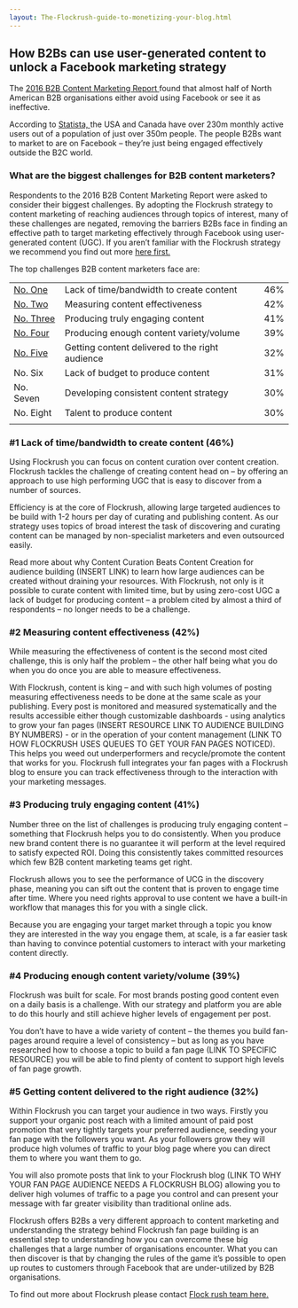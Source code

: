 ```yaml
---
layout: The-Flockrush-guide-to-monetizing-your-blog.html
---
```


<div class="ui left vertical stripe segment">
  <div class="ui left text container"><h2>How B2Bs can use user-generated content to unlock a Facebook marketing strategy</h2><p>
      The
      <a href="http://www.emedia.co.uk/wp-content/uploads/2017/04/2016_B2B_Content_Marketing_Report-3.pdf">2016 B2B Content Marketing Report </a>  found that almost half of North American B2B organisations either avoid using Facebook or see it as ineffective. </p><p>
      According to
      <a href="https://www.statista.com/statistics/247614/number-of-monthly-active-facebook-users-worldwide/">Statista, </a>  the USA and Canada have over 230m monthly active users out of a population of just over 350m people. The people B2Bs want to market to are on Facebook – they’re just being engaged effectively outside the B2C world.
    </p><h3 class="ui header">What are the biggest challenges for B2B content marketers?</h3><p></p> Respondents to the 2016 B2B Content Marketing Report were asked to consider their biggest challenges. By adopting the Flockrush strategy to content marketing of reaching audiences through topics of interest, many of these challenges are negated,
    removing the barriers B2Bs face in finding an effective path to target marketing effectively through Facebook using user-generated content (UGC). If you aren’t familiar with the Flockrush strategy we recommend you find out more
    <a href="https://www.flockrush.com/resources/How-to-build-an-audience-of-one-million-fans-in-ten-steps/">here first.</a><p> The top challenges B2B content marketers face are:</p><table class=" ui very basic collapsing celled table table-compact "><tbody><tr><td><a class="item " href="/resources/How-B2Bs-can-use-user-generated-content-to-unlock-a-Facebook-marketing-strategy/#Noone ">No. One</a></td><td>Lack of time/bandwidth to create content</td><td>46%
          </td></tr><tr><td><a class="item " href="/resources/How-B2Bs-can-use-user-generated-content-to-unlock-a-Facebook-marketing-strategy/#Notwo ">No. Two</a></td><td>Measuring content effectiveness</td><td>42%
          </td></tr><tr><td><a class="item " href="/resources/How-B2Bs-can-use-user-generated-content-to-unlock-a-Facebook-marketing-strategy/#Nothree ">No. Three</a></td><td>Producing truly engaging content
          </td><td>41%
          </td></tr><tr><td><a class="item " href="/resources/How-B2Bs-can-use-user-generated-content-to-unlock-a-Facebook-marketing-strategy/#Nofour ">No. Four</a></td><td>Producing enough content variety/volume
          </td><td>39%
          </td></tr><tr><td><a class="item " href="/resources/How-B2Bs-can-use-user-generated-content-to-unlock-a-Facebook-marketing-strategy/#Nofive ">No. Five</a></td><td>Getting content delivered to the right audience
          </td><td>32%
          </td></tr><tr><td><a class="item ">No. Six</a></td><td>Lack of budget to produce content
          </td><td>31%
          </td></tr><tr><td><a class="item">No. Seven</a></td><td>Developing consistent content strategy
          </td><td>30%
          </td></tr><tr><td><a class="item "> No. Eight</a></td><td>Talent to produce content
          </td><td>30%
          </td></tr><tr><td></td></tr></tbody></table><h3 id="Noone" class="ui header">#1 Lack of time/bandwidth to create content (46%)</h3><p>
      Using Flockrush you can focus on content curation over content creation. Flockrush tackles the challenge of creating content head on – by offering an approach to use high performing UGC that is easy to discover from a number of sources. </p><p>
      Efficiency is at the core of Flockrush, allowing large targeted audiences to be build with 1-2 hours per day of curating and publishing content. As our strategy uses topics of broad interest the task of discovering and curating content can be managed
      by non-specialist marketers and even outsourced easily. </p><p>
      Read more about why Content Curation Beats Content Creation for audience building (INSERT LINK) to learn how large audiences can be created without draining your resources. With Flockrush, not only is it possible to curate content with limited time, but
      by using zero-cost UGC a lack of budget for producing content – a problem cited by almost a third of respondents – no longer needs to be a challenge.
    </p><h3 id="Notwo" class="ui header">#2 Measuring content effectiveness (42%)</h3><p>
      While measuring the effectiveness of content is the second most cited challenge, this is only half the problem – the other half being what you do when you do once you are able to measure effectiveness.</p><p>
      With Flockrush, content is king – and with such high volumes of posting measuring effectiveness needs to be done at the same scale as your publishing. Every post is monitored and measured systematically and the results accessible either though customizable
      dashboards - using analytics to grow your fan pages (INSERT RESOURCE LINK TO AUDIENCE BUILDING BY NUMBERS) - or in the operation of your content management (LINK TO HOW FLOCKRUSH USES QUEUES TO GET YOUR FAN PAGES NOTICED). This helps you weed out
      underperformers and recycle/promote the content that works for you. Flockrush full integrates your fan pages with a Flockrush blog to ensure you can track effectiveness through to the interaction with your marketing messages.</p><p></p><h3 id="Nothree" class="ui header">#3 Producing truly engaging content (41%)</h3><p>
      Number three on the list of challenges is producing truly engaging content – something that Flockrush helps you to do consistently. When you produce new brand content there is no guarantee it will perform at the level required to satisfy expected ROI.
      Doing this consistently takes committed resources which few B2B content marketing teams get right. </p><p>
      Flockrush allows you to see the performance of UCG in the discovery phase, meaning you can sift out the content that is proven to engage time after time. Where you need rights approval to use content we have a built-in workflow that manages this for you
      with a single click. </p><p>
      Because you are engaging your target market through a topic you know they are interested in the way you engage them, at scale, is a far easier task than having to convince potential customers to interact with your marketing content directly.
    </p><h3 id="Nofour" class="ui header">#4 Producing enough content variety/volume (39%)</h3><p>
      Flockrush was built for scale. For most brands posting good content even on a daily basis is a challenge. With our strategy and platform you are able to do this hourly and still achieve higher levels of engagement per post.</p><p>
      You don’t have to have a wide variety of content – the themes you build fan-pages around require a level of consistency – but as long as you have researched how to choose a topic to build a fan page (LINK TO SPECIFIC RESOURCE) you will be able to find
      plenty of content to support high levels of fan page growth.
    </p><h3 id="Nofive" class="ui header">#5 Getting content delivered to the right audience (32%)</h3><p>
      Within Flockrush you can target your audience in two ways. Firstly you support your organic post reach with a limited amount of paid post promotion that very tightly targets your preferred audience, seeding your fan page with the followers you want. As
      your followers grow they will produce high volumes of traffic to your blog page where you can direct them to where you want them to go.</p><p>
      You will also promote posts that link to your Flockrush blog (LINK TO WHY YOUR FAN PAGE AUDIENCE NEEDS A FLOCKRUSH BLOG) allowing you to deliver high volumes of traffic to a page you control and can present your message with far greater visibility than
      traditional online ads. </p><p>
      Flockrush offers B2Bs a very different approach to content marketing and understanding the strategy behind Flockrush fan page building is an essential step to understanding how you can overcome these big challenges that a large number of organisations
      encounter. What you can then discover is that by changing the rules of the game it’s possible to open up routes to customers through Facebook that are under-utilized by B2B organisations.</p><p>
      To find out more about Flockrush please contact
      <a href="mailto:team@flockrush.com ">Flock rush team here. </a></p></div>
</div>
